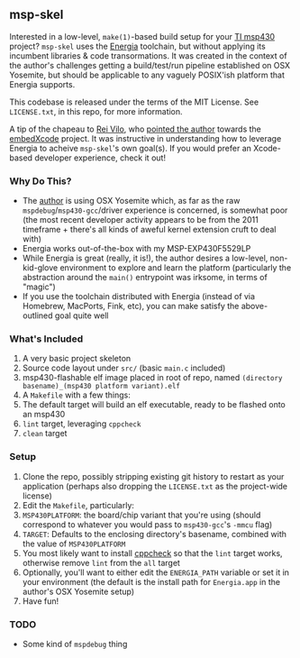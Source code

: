 ## msp-skel

Interested in a low-level, `make(1)`-based build setup for your [TI msp430](http://en.wikipedia.org/wiki/TI_MSP430) project? `msp-skel` uses the [Energia](http://energia.nu) toolchain, but without applying its incumbent libraries & code transormations. It was created in the context of the author's challenges getting a build/test/run pipeline established on OSX Yosemite, but should be applicable to any vaguely POSIX'ish platform that Energia supports.

This codebase is released under the terms of the MIT License. See `LICENSE.txt`, in this repo, for more information.

A tip of the chapeau to [Rei Vilo](https://github.com/rei-vilo), who [pointed the author](https://github.com/energia/Energia/issues/570) towards the [embedXcode](http://embedxcode.weebly.com/) project. It was instructive in understanding how to leverage Energia to acheive `msp-skel`'s own goal(s). If you would prefer an Xcode-based developer experience, check it out!

### Why Do This?

* The [author](http://github.com/olsonjeffery) is using OSX Yosemite which, as far as the raw `mspdebug`/`msp430-gcc`/driver experience is concerned, is somewhat poor (the most recent developer activity appears to be from the 2011 timeframe + there's all kinds of aweful kernel extension cruft to deal with)
* Energia works out-of-the-box with my MSP-EXP430F5529LP
* While Energia is great (really, it is!), the author desires a low-level, non-kid-glove environment to explore and learn the platform (particularly the abstraction around the `main()` entrypoint was irksome, in terms of "magic")
* If you use the toolchain distributed with Energia (instead of via Homebrew, MacPorts, Fink, etc), you can make satisfy the above-outlined goal quite well

### What's Included

1. A very basic project skeleton
  1. Source code layout under `src/` (basic `main.c` included)
  2. msp430-flashable elf image placed in root of repo, named `(directory basename)_(msp430 platform variant).elf`
2. A `Makefile` with a few things:
  1. The default target will build an elf executable, ready to be flashed onto an msp430
  2. `lint` target, leveraging `cppcheck`
  3. `clean` target

### Setup

1. Clone the repo, possibly stripping existing git history to restart as your application (perhaps also dropping the `LICENSE.txt` as the project-wide license)
2. Edit the `Makefile`, particularly:
  1. `MSP430PLATFORM`: the board/chip variant that you're using (should correspond to whatever you would pass to `msp430-gcc`'s `-mmcu` flag)
  2. `TARGET`: Defaults to the enclosing directory's basename, combined with the value of `MSP430PLATFORM`
3. You most likely want to install [cppcheck](http://cppcheck.sourceforge.net/) so that the `lint` target works, otherwise remove `lint` from the `all` target
4. Optionally, you'll want to either edit the `ENERGIA_PATH` variable or set it in your environment (the default is the install path for `Energia.app` in the author's OSX Yosemite setup)
5. Have fun!

### TODO

* Some kind of `mspdebug` thing
